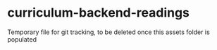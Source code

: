 # curriculum-backend-readings
Temporary file for git tracking, to be deleted once this assets folder is populated
